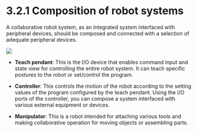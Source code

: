 # 3.2.1 Composition of robot systems

A collaborative robot system, as an integrated system interfaced with peripheral devices, should be composed and connected with a selection of adequate peripheral devices.

![](../../_assets/robot\_system\_compostion\_2.png)

*   **Teach pendant**: This is the I/O device that enables command input and state view for controlling the entire robot system. It can teach specific postures to the robot or set/control the program.


*   **Controller**: This controls the motion of the robot according to the setting values of the program configured by the teach pendant. Using the I/O ports of the controller, you can compose a system interfaced with various external equipment or devices.&#x20;


* **Manipulator**: This is a robot intended for attaching various tools and making collaborative operation for moving objects or assembling parts.&#x20;
